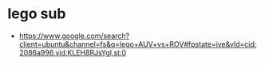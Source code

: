 # lego sub


* https://www.google.com/search?client=ubuntu&channel=fs&q=lego+AUV+vs+ROV#fpstate=ive&vld=cid:2086a996,vid:KLEH8RJsYgI,st:0

